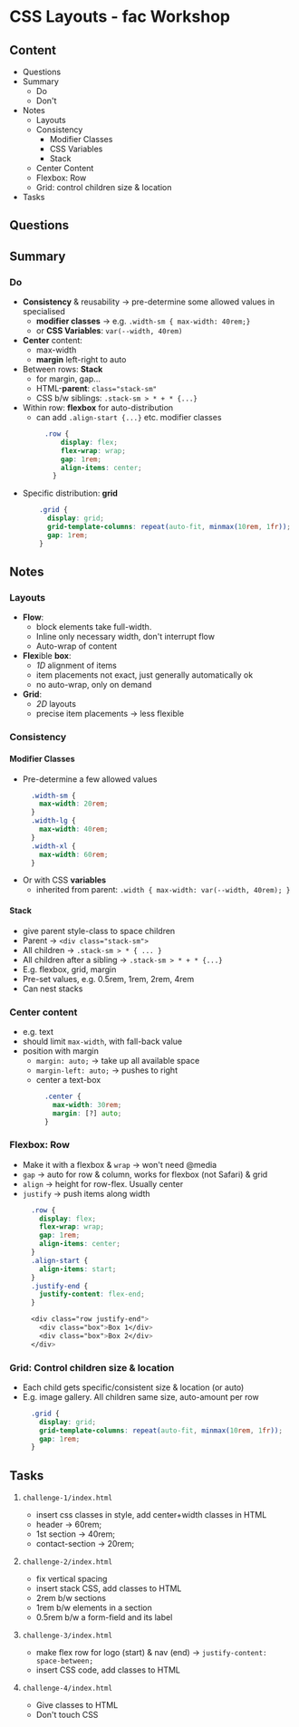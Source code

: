 # CSS Layouts - fac Workshop

## Content
- Questions
- Summary
  - Do
  - Don't
- Notes
  - Layouts
  - Consistency
    - Modifier Classes
    - CSS Variables
    - Stack
  - Center Content
  - Flexbox: Row
  - Grid: control children size & location
- Tasks


## Questions

## Summary
### Do
- **Consistency** & reusability &rarr; pre-determine some allowed values in specialised 
  - **modifier classes** &rarr; e.g. `.width-sm { max-width: 40rem;}`
  - or **CSS Variables**: `var(--width, 40rem)`
- **Center** content:
  - max-width
  - **margin** left-right to auto
- Between rows: **Stack**
  - for margin, gap...
  - HTML-**parent**: `class="stack-sm"`
  - CSS b/w siblings: `.stack-sm > * + * {...}`
- Within row: **flexbox** for auto-distribution
  - can add `.align-start {...}` etc. modifier classes
    ```css
      .row {
          display: flex;
          flex-wrap: wrap;
          gap: 1rem;
          align-items: center;
        }
    ```
- Specific distribution: **grid**
    ```css
        .grid {
          display: grid;
          grid-template-columns: repeat(auto-fit, minmax(10rem, 1fr));
          gap: 1rem;
        }
    ```


## Notes

### Layouts

- **Flow**: 
  - block elements take full-width. 
  - Inline only necessary width, don't interrupt flow
  - Auto-wrap of content
- **Flex**ible **box**:
  - *1D* alignment of items
  - item placements not exact, just generally automatically ok
  - no auto-wrap, only on demand
- **Grid**:
  - *2D* layouts
  - precise item placements &rarr; less flexible


### Consistency
#### Modifier Classes
  - Pre-determine a few allowed values
    ```css
      .width-sm {
        max-width: 20rem;
      }
      .width-lg {
        max-width: 40rem;
      }
      .width-xl {
        max-width: 60rem;
      }
    ```
- Or with CSS **variables**
  - inherited from parent: `.width { max-width: var(--width, 40rem); }`

#### Stack
  - give parent style-class to space children
  - Parent &rarr; `<div class="stack-sm">`
  - All children &rarr; `.stack-sm > * { ... }`
  - All children after a sibling &rarr; `.stack-sm > * + * {...}`
  - E.g. flexbox, grid, margin
  - Pre-set values, e.g. 0.5rem, 1rem, 2rem, 4rem
  - Can nest stacks


### Center content
  - e.g. text
  - should limit `max-width`, with fall-back value
  - position with margin
    - `margin: auto;` &rarr; take up all available space
    - `margin-left: auto;` &rarr; pushes to right
    - center a text-box
      ```css
        .center { 
          max-width: 30rem; 
          margin: [?] auto;
        }
      ```

### Flexbox: Row
  - Make it with a flexbox & `wrap` &rarr; won't need @media
  - `gap` &rarr; auto for row & column, works for flexbox (not Safari) & grid
  - `align` &rarr; height for row-flex. Usually center
  - `justify` &rarr; push items along width
    ```css
      .row {
        display: flex;
        flex-wrap: wrap;
        gap: 1rem;
        align-items: center;
      }
      .align-start {
        align-items: start;
      }
      .justify-end {
        justify-content: flex-end;
      }

      <div class="row justify-end">
        <div class="box">Box 1</div>
        <div class="box">Box 2</div>
      </div>
    ```

### Grid: Control children size & location
- Each child gets specific/consistent size & location (or auto)
- E.g. image gallery. All children same size, auto-amount per row
    ```css
      .grid {
        display: grid;
        grid-template-columns: repeat(auto-fit, minmax(10rem, 1fr));
        gap: 1rem;
      }
    ```


## Tasks

1. `challenge-1/index.html`
    - insert css classes in style, add center+width classes in HTML
    - header &rarr; 60rem;
    - 1st section &rarr; 40rem;
    - contact-section &rarr; 20rem;

1. `challenge-2/index.html`
    - fix vertical spacing
    - insert stack CSS, add classes to HTML
    - 2rem b/w sections
    - 1rem b/w elements in a section
    - 0.5rem b/w a form-field and its label

1. `challenge-3/index.html`
    - make flex row for logo (start) & nav (end) &rarr; `justify-content: space-between;`
    - insert CSS code, add classes to HTML 

1. `challenge-4/index.html`
    - Give classes to HTML
    - Don't touch CSS